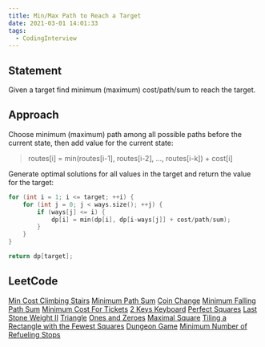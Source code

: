 ```yaml
---
title: Min/Max Path to Reach a Target
date: 2021-03-01 14:01:33
tags:
  - CodingInterview
---
```

## Statement
Given a target find minimum (maximum) cost/path/sum to reach the target.

## Approach
Choose minimum (maximum) path among all possible paths before the current state, then add value for the current state:
> routes\[i] = min(routes\[i-1], routes\[i-2], ..., routes\[i-k]) + cost\[i]

Generate optimal solutions for all values in the target and return the value for the target:
```cpp
for (int i = 1; i <= target; ++i) {
    for (int j = 0; j < ways.size(); ++j) {
        if (ways[j] <= i) {
            dp[i] = min(dp[i], dp[i-ways[j]] + cost/path/sum);
        }
    }
}

return dp[target];
```
<!--more-->

## LeetCode
[Min Cost Climbing Stairs](https://leetcode.com/problems/min-cost-climbing-stairs/)
[Minimum Path Sum](https://leetcode.com/problems/minimum-path-sum/)
[Coin Change](https://leetcode.com/problems/coin-change/)
[Minimum Falling Path Sum](https://leetcode.com/problems/minimum-falling-path-sum/)
[Minimum Cost For Tickets](https://leetcode.com/problems/minimum-cost-for-tickets/)
[2 Keys Keyboard](https://leetcode.com/problems/2-keys-keyboard/)
[Perfect Squares](https://leetcode.com/problems/perfect-squares/)
[Last Stone Weight II](https://leetcode.com/problems/last-stone-weight-ii/)
[Triangle](https://leetcode.com/problems/triangle/)
[Ones and Zeroes](https://leetcode.com/problems/ones-and-zeroes/)
[Maximal Square](https://leetcode.com/problems/maximal-square/)
[Tiling a Rectangle with the Fewest Squares](https://leetcode.com/problems/tiling-a-rectangle-with-the-fewest-squares/)
[Dungeon Game](https://leetcode.com/problems/dungeon-game/)
[Minimum Number of Refueling Stops](https://leetcode.com/problems/minimum-number-of-refueling-stops/)
